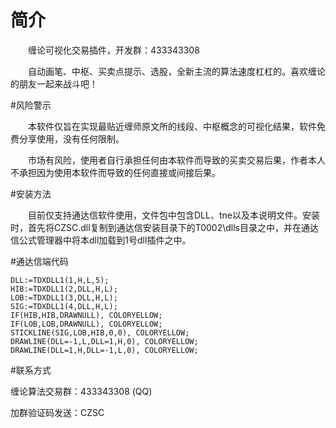 # 简介

　　缠论可视化交易插件，开发群：433343308

　　自动画笔、中枢、买卖点提示、选股，全新主流的算法速度杠杠的。喜欢缠论的朋友一起来战斗吧！

#风险警示

　　本软件仅旨在实现最贴近缠师原文所的线段、中枢概念的可视化结果，软件免费分享使用，没有任何限制。

　　市场有风险，使用者自行承担任何由本软件而导致的买卖交易后果，作者本人不承担因为使用本软件而导致的任何直接或间接后果。

#安装方法

　　目前仅支持通达信软件使用，文件包中包含DLL、tne以及本说明文件。安装时，首先将CZSC.dll复制到通达信安装目录下的T0002\dlls目录之中，并在通达信公式管理器中将本dll加载到1号dll插件之中。

#通达信端代码

```text
DLL:=TDXDLL1(1,H,L,5);
HIB:=TDXDLL1(2,DLL,H,L);
LOB:=TDXDLL1(3,DLL,H,L);
SIG:=TDXDLL1(4,DLL,H,L);
IF(HIB,HIB,DRAWNULL), COLORYELLOW;
IF(LOB,LOB,DRAWNULL), COLORYELLOW;
STICKLINE(SIG,LOB,HIB,0,0), COLORYELLOW;
DRAWLINE(DLL=-1,L,DLL=1,H,0), COLORYELLOW;
DRAWLINE(DLL=1,H,DLL=-1,L,0), COLORYELLOW;
```

#联系方式

缠论算法交易群：433343308 (QQ)

加群验证码发送：CZSC
